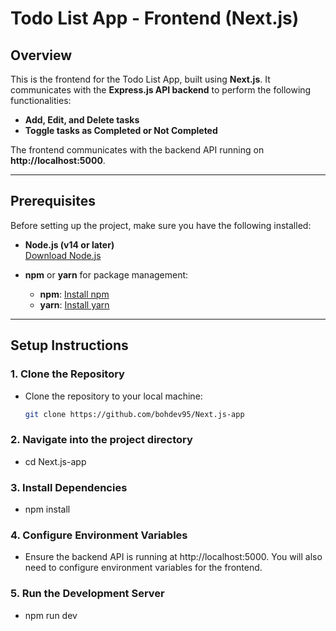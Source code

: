 # Todo List App - Frontend (Next.js)

## Overview

This is the frontend for the Todo List App, built using **Next.js**. It communicates with the **Express.js API backend** to perform the following functionalities:

- **Add, Edit, and Delete tasks**
- **Toggle tasks as Completed or Not Completed**

The frontend communicates with the backend API running on **http://localhost:5000**.

---

## Prerequisites

Before setting up the project, make sure you have the following installed:

- **Node.js (v14 or later)**  
  [Download Node.js](https://nodejs.org/en/)
  
- **npm** or **yarn** for package management:
  - **npm**: [Install npm](https://docs.npmjs.com/downloading-and-installing-node-js-and-npm)
  - **yarn**: [Install yarn](https://yarnpkg.com/getting-started/install)

---

## Setup Instructions

### 1. Clone the Repository
- Clone the repository to your local machine:
  ```bash
  git clone https://github.com/bohdev95/Next.js-app

### 2. Navigate into the project directory
- cd Next.js-app

### 3. Install Dependencies
- npm install

### 4. Configure Environment Variables
- Ensure the backend API is running at http://localhost:5000. You will also need to configure environment variables for the frontend.

### 5. Run the Development Server
- npm run dev


